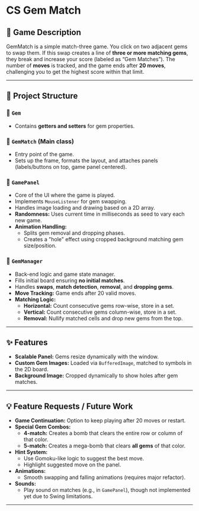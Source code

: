 # CS Gem Match  

## 🧩 Game Description

GemMatch is a simple match-three game. You click on two adjacent gems to swap them. If this swap creates a line of **three or more matching gems**, they break and increase your score (labeled as “Gem Matches”). The number of **moves** is tracked, and the game ends after **20 moves**, challenging you to get the highest score within that limit.

---

## 📂 Project Structure

### 🔹 `Gem`
- Contains **getters and setters** for gem properties.

### 🔹 `GemMatch` (Main class)
- Entry point of the game.
- Sets up the frame, formats the layout, and attaches panels (labels/buttons on top, game panel centered).

### 🔹 `GamePanel`
- Core of the UI where the game is played.
- Implements `MouseListener` for gem swapping.
- Handles image loading and drawing based on a 2D array.
- **Randomness:** Uses current time in milliseconds as seed to vary each new game.
- **Animation Handling:**
  - Splits gem removal and dropping phases.
  - Creates a "hole" effect using cropped background matching gem size/position.

### 🔹 `GemManager`
- Back-end logic and game state manager.
- Fills initial board ensuring **no initial matches**.
- Handles **swaps**, **match detection**, **removal**, and **dropping gems**.
- **Move Tracking:** Game ends after 20 valid moves.
- **Matching Logic:**
  - **Horizontal:** Count consecutive gems row-wise, store in a set.
  - **Vertical:** Count consecutive gems column-wise, store in a set.
  - **Removal:** Nullify matched cells and drop new gems from the top.

---

## ✨ Features

- **Scalable Panel:** Gems resize dynamically with the window.
- **Custom Gem Images:** Loaded via `BufferedImage`, matched to symbols in the 2D board.
- **Background Image:** Cropped dynamically to show holes after gem matches.

---

## 💡 Feature Requests / Future Work

- **Game Continuation:** Option to keep playing after 20 moves or restart.
- **Special Gem Combos:**
  - **4-match:** Creates a bomb that clears the entire row or column of that color.
  - **5-match:** Creates a mega-bomb that clears **all gems** of that color.
- **Hint System:**
  - Use Gomoku-like logic to suggest the best move.
  - Highlight suggested move on the panel.
- **Animations:**
  - Smooth swapping and falling animations (requires major refactor).
- **Sounds:**
  - Play sound on matches (e.g., in `GamePanel`), though not implemented yet due to Swing limitations.

---

